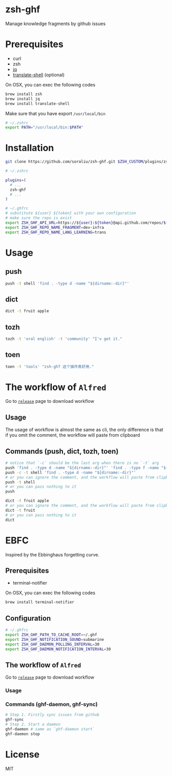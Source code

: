# zsh-ghf

Manage knowledge fragments by github issues

# Prerequisites

- curl
- zsh
- [jq](https://stedolan.github.io/jq/download)
- [translate-shell](https://github.com/soimort/translate-shell#installation) (optional)

On OSX, you can exec the following codes

```bash
brew install zsh
brew install jq
brew install translate-shell
```

Make sure that you have export `/usr/local/bin`

```bash
# ~/.zshrc
export PATH="/usr/local/bin:$PATH"
```

# Installation

```bash
git clone https://github.com/soraliu/zsh-ghf.git $ZSH_CUSTOM/plugins/zsh-ghf
```

```bash
# ~/.zshrc

plugins=(
  # ...
  zsh-ghf
  # ...
)

# ~/.ghfrc
# substitute ${user} ${token} with your own configuration
# make sure the repo is exist
export ZSH_GHF_API_URL=https://${user}:${token}@api.github.com/repos/${user}
export ZSH_GHF_REPO_NAME_FRAGMENT=dev-infra
export ZSH_GHF_REPO_NAME_LANG_LEARNING=trans
```

# Usage

## push

```bash
push -t shell 'find . -type d -name "${dirname:-dir}"'
```

## dict

```bash
dict -t fruit apple
```

## tozh

```bash
tozh -t 'oral english' -t 'community' "I'v got it."
```

## toen

```bash
toen -t 'tools' "zsh-ghf 这个插件真好用."
```

# The workflow of `Alfred`

Go to [`release`](https://github.com/soraliu/zsh-ghf/releases) page to download workflow


## Usage

The usage of workflow is almost the same as cli, the only difference is that if you omit the comment, the workflow will paste from clipboard

## Commands (push, dict, tozh, toen)

```bash
# notice that `-c` should be the last arg when there is no `-t` arg
push 'find . -type d -name "${dirname:-dir}"' 'find . -type f -name "${filename:-*.ts}"' -c
push -c -t shell 'find . -type d -name "${dirname:-dir}"'
# or you can ignore the comment, and the workflow will paste from clipboard
push -t shell
# or you can pass nothing to it
push

dict -t fruit apple
# or you can ignore the comment, and the workflow will paste from clipboard
dict -t fruit
# or you can pass nothing to it
dict
```

# EBFC

Inspired by the Ebbinghaus forgetting curve.

## Prerequisites

- terminal-notifier

On OSX, you can exec the following codes

```bash
brew install terminal-notifier
```

## Configuration

```bash
# ~/.ghfrc
export ZSH_GHF_PATH_TO_CACHE_ROOT=~/.ghf
export ZSH_GHF_NOTIFICATION_SOUND=submarine
export ZSH_GHF_DAEMON_POLLING_INTERVAL=30
export ZSH_GHF_DAEMON_NOTIFICATION_INTERVAL=30
```

## The workflow of `Alfred`

Go to [`release`](https://github.com/soraliu/zsh-ghf/releases) page to download workflow

### Usage

### Commands (ghf-daemon, ghf-sync)

```bash
# Step 1. Firstly sync issues from github
ghf-sync
# Step 2. Start a daemon
ghf-daemon # same as `ghf-daemon start`
ghf-daemon stop
```

# License

MIT
